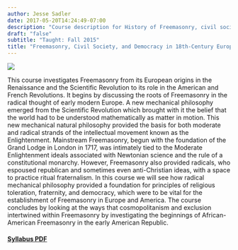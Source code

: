 ```yaml
---
author: Jesse Sadler
date: 2017-05-20T14:24:49-07:00
description: "Course description for History of Freemasonry, civil society, and democracy from the Renaissance to the French Revolution and American Revolution"
draft: "false"
subtitle: "Taught: Fall 2015"
title: "Freemasonry, Civil Society, and Democracy in 18th-Century Europe and America"
---
```


<!--more-->

![](https://jessesadler.netlify.com/img/Freemasonry.jpg)

This course investigates Freemasonry from its European origins in the Renaissance and the Scientific Revolution to its role in the American and French Revolutions. It begins by discussing the roots of Freemasonry in the radical thought of early modern Europe. A new mechanical philosophy emerged from the Scientific Revolution which brought with it the belief that the world had to be understood mathematically as matter in motion. This new mechanical natural philosophy provided the basis for both moderate and radical strands of the intellectual movement known as the Enlightenment. Mainstream Freemasonry, begun with the foundation of the Grand Lodge in London in 1717, was intimately tied to the Moderate Enlightenment ideals associated with Newtonian science and the rule of a constitutional monarchy. However, Freemasonry also provided radicals, who espoused republican and sometimes even anti-Christian ideas, with a space to practice ritual fraternalism. In this course we will see how radical mechanical philosophy provided a foundation for principles of religious toleration, fraternity, and democracy, which were to be vital for the establishment of Freemasonry in Europe and America. The course concludes by looking at the ways that cosmopolitanism and exclusion intertwined within Freemasonry by investigating the beginnings of African-American Freemasonry in the early American Republic.

#### [Syllabus PDF](https://jessesadler.netlify.com/img/Sadler-Freemasonry-Syllabus-F15.pdf)